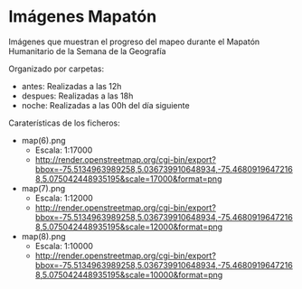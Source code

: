 # Imágenes Mapatón

Imágenes que muestran el progreso del mapeo durante el Mapatón Humanitario de la Semana de la Geografía

Organizado por carpetas:
* antes: Realizadas a las 12h
* despues: Realizadas a las 18h
* noche: Realizadas a las 00h del día siguiente

Caraterísticas de los ficheros:
* map(6).png
  * Escala: 1:17000
  * http://render.openstreetmap.org/cgi-bin/export?bbox=-75.5134963989258,5.036739910648934,-75.46809196472168,5.075042448935195&scale=17000&format=png
* map(7).png
  * Escala: 1:12000
  * http://render.openstreetmap.org/cgi-bin/export?bbox=-75.5134963989258,5.036739910648934,-75.46809196472168,5.075042448935195&scale=12000&format=png
* map(8).png
  * Escala: 1:10000
  * http://render.openstreetmap.org/cgi-bin/export?bbox=-75.5134963989258,5.036739910648934,-75.46809196472168,5.075042448935195&scale=10000&format=png
